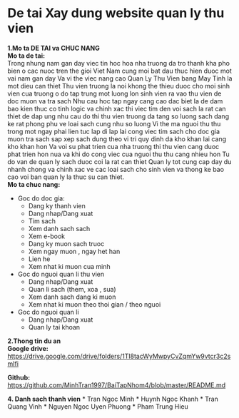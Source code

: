 # De tai Xay dung website quan ly thu vien
**1.Mo ta DE TAI va CHUC NANG**  
  **Mo ta de tai:**  
Trong nhung nam gan day viec tin hoc hoa nha truong da tro thanh kha pho bien o cac nuoc tren the gioi Viet Nam cung moi bat dau thuc hien duoc mot vai nam gan day Va vi the viec nang cao Quan Ly Thu Vien bang May Tinh la mot dieu can thiet Thu vien truong la noi khong the thieu duoc cho moi sinh vien cua truong o do tap trung mot luong lon sinh vien ra vao thu vien de doc muon va tra sach Nhu cau hoc tap ngay cang cao dac biet la de dam bao kien thuc co tinh logic va chinh xac thi viec tim den voi sach la rat can thiet de dap ung nhu cau do thi thu vien truong da tang so luong sach dang ke rat phong phu ve loai sach cung nhu so luong Vi the ma nguoi thu thu trong mot ngay phai lien tuc lap di lap lai cong viec tim sach cho doc gia muon tra sach sap xep sach dung theo vi tri quy dinh da kho khan lai cang kho khan hon Va voi su phat trien cua nha truong thi thu vien cang duoc phat trien hon nua va khi do cong viec cua nguoi thu thu cang nhieu hon Tu do van de quan ly sach duoc coi la rat can thiet Quan ly tot cung cap day du nhanh chong va chinh xac ve cac loai sach cho sinh vien va thong ke bao cao voi ban quan ly la thuc su can thiet.  
  **Mo ta chuc nang:**  

-    Goc do doc gia:  
	  * Dang ky thanh vien
	  * Dang nhap/Dang xuat
	  * Tim sach
	  * Xem danh sach sach
	  * Xem e-book
	  * Dang ky muon sach truoc
	  * Xem ngay muon , ngay het han
	  * Lien he
	  * Xem nhat ki muon cua minh
-	 Goc do nguoi quan li thu vien
	  * Dang nhap/Dang xuat
	  * Quan li sach (them, xoa , sua)
	  * Xem danh sach dang ki muon
	  * Xem nhat ki muon theo thoi gian / theo nguoi
-	 Goc do nguoi quan li
	  * Dang nhap/Dang xuat
	  * Quan ly tai khoan

**2.Thong tin du an**  
  **Google drive:** 
		https://drive.google.com/drive/folders/1Tl8tacWyMwpyCvZqmYw9vtcr3c2smIfi

**Github:**
		https://github.com/MinhTran1997/BaiTapNhom4/blob/master/README.md

**4. Danh sach thanh vien**
	  * Tran Ngoc Minh
	  * Huynh Ngoc Khanh
	  * Tran Quang Vinh
	  * Nguyen Ngoc Uyen Phuong
	  * Pham Trung Hieu
	